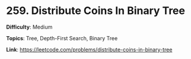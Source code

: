 # 259. Distribute Coins In Binary Tree

**Difficulty**: Medium

**Topics**: Tree, Depth-First Search, Binary Tree

**Link**: https://leetcode.com/problems/distribute-coins-in-binary-tree
